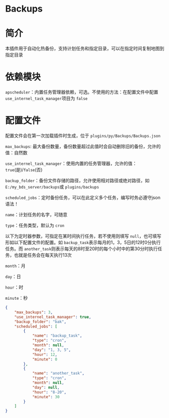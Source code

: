 # Backups

# 简介

本插件用于自动化热备份，支持计划任务和指定目录，可以在指定时间复制地图到指定目录

# 依赖模块

`apscheduler`：内置任务管理器依赖，可选。不使用的方法：在配置文件中配置 `use_internel_task_manager`项目为 `false`

# 配置文件

配置文件会在第一次加载插件时生成，位于 `plugins/py/Backups/Backups.json`

`max_backups`: 最大备份数量，备份数量超过此值时会自动删除旧的备份，允许的值：自然数

`use_internel_task_manager`：使用内置的任务管理器，允许的值：`true`(是)/`false`(否)

`backup_folder`：备份文件存储的路径，允许使用相对路径或绝对路径，如 `E:/my_bds_server/backups`或 `plugins/backups`

`scheduled_jobs`：定时备份任务，可以在此定义多个任务，编写时务必遵守json语法！

`name`：计划任务的名字，可随意

`type`：任务类型，默认为 `cron`

以下为定时器参数，可指定在某时间执行任务，若不使用则填写 `null`，也可填写形如以下配置文件的配置。如 `backup_task`表示每月的1，3，5日的12时0分执行任务。而 `another_task`则表示每天的8时至20时的每个小时中的第30分时执行任务，也就是任务会在每天执行13次

`month`：月

`day`：日

`hour`：时

`minute`：秒

```json
{
	"max_backups": 3,
	"use_internel_task_manager": true,
	"backup_folder": "bak",
	"scheduled_jobs": [
		{
			"name": "backup_task",
			"type": "cron",
			"month": null,
			"day": "1, 3, 5",
			"hour": 12,
			"minute": 0
		},
		{
			"name": "another_task",
			"type": "cron",
			"month": null,
			"day": null,
			"hour": "8-20",
			"minute": 30
		}
	]
}
```
